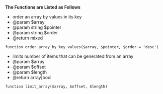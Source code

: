 **The Functions are Listed as Follows**

 * order an array by values in its key
 * @param $array
 * @param string $pointer
 * @param string $order
 * @return mixed
 
 
`function order_array_by_key_values($array, $pointer, $order = 'desc')`

* limits number of items that can be generated from an array
 * @param $array
 * @param $offset
 * @param $length
 * @return array|bool
 
`function limit_array($array, $offset, $length)`

